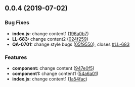 ## 0.0.4 (2019-07-02)


### Bug Fixes

* **index.js:** change content1 ([196a0b7](https://code.learnta.cn/scm/lta/generator-learnta/commits/196a0b7))
* **LL-683:** change content2 ([024f259](https://code.learnta.cn/scm/lta/generator-learnta/commits/024f259))
* **QA-0701:** change style bugs ([05f9550](https://code.learnta.cn/scm/lta/generator-learnta/commits/05f9550)), closes [#LL-683](https://code.learnta.cn/scm/lta/generator-learnta/issues/LL-683)


### Features

* **component:** change content ([947e0f5](https://code.learnta.cn/scm/lta/generator-learnta/commits/947e0f5))
* **component1:** change content1 ([54a6a01](https://code.learnta.cn/scm/lta/generator-learnta/commits/54a6a01))
* **index.js:** change content1 ([1a54fac](https://code.learnta.cn/scm/lta/generator-learnta/commits/1a54fac))



